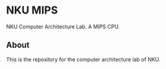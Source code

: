 # NKU MIPS

NKU Computer Architecture Lab. A MIPS CPU.

## About

This is the repository for the computer architecture lab of NKU.
